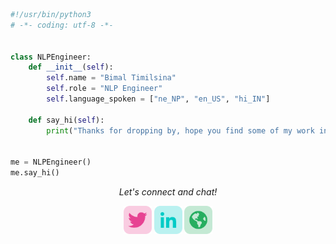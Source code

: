 ```python
#!/usr/bin/python3
# -*- coding: utf-8 -*-


class NLPEngineer:
    def __init__(self):
        self.name = "Bimal Timilsina"
        self.role = "NLP Engineer"
        self.language_spoken = ["ne_NP", "en_US", "hi_IN"]

    def say_hi(self):
        print("Thanks for dropping by, hope you find some of my work interesting.")


me = NLPEngineer()
me.say_hi()
```
<p align="center">
  <i>Let's connect and chat! </i>

  <p align="center">
    <a target= "_blank" href="https://twitter.com/Timilsina_bml05" alt="Twitter"><img height='45' src="https://github.com/TimilsinaBimal/TimilsinaBimal/blob/master/twitter.png"></a>
    <a target= "_blank" href="https://www.linkedin.com/in/timilsinabimal/" alt="Linkedin"><img height='45' src="https://github.com/TimilsinaBimal/TimilsinaBimal/blob/master/linkedin.png"></a>
    <a target= "_blank" href="https://bimaltimilsina.com.np" alt="Website"><img height='45' src="https://github.com/TimilsinaBimal/TimilsinaBimal/blob/master/web.png"></a>
  </p>
  
</p>
